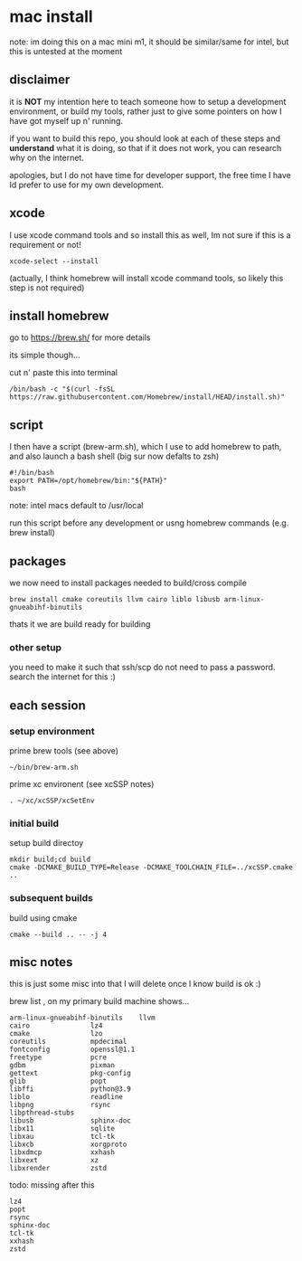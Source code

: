 # mac install


note: im doing this on a mac mini m1, it should be similar/same for intel, but this is untested at the moment

## disclaimer

it is **NOT** my intention here to teach someone how to setup a development environment, 
or build my tools, rather just to give some pointers on how I have got myself up n' running.

if you want to build this repo, you should look at each of these steps and **understand** what it is doing, 
so that if it does not work, you can research why on the internet.

apologies, but I do not have time for developer support, the free time I have Id prefer to use for my own development.


## xcode
I use xcode command tools and so install this as well, Im not sure if this is a requirement or not! 

```
xcode-select --install
```

(actually, I think homebrew will install xcode command tools, so likely this step is not required)


## install homebrew 
go to https://brew.sh/ for more details

its simple though...

cut n' paste this into terminal

```
/bin/bash -c "$(curl -fsSL https://raw.githubusercontent.com/Homebrew/install/HEAD/install.sh)"
```

## script
I then have a script (brew-arm.sh), which I use to add homebrew to path, and also launch a bash shell (big sur now defalts to zsh)

```
#!/bin/bash
export PATH=/opt/homebrew/bin:"${PATH}"
bash
```


note: intel macs default to  /usr/local


run this script before any development or usng homebrew commands (e.g. brew install)

## packages 

we now need to install packages needed to build/cross compile

```
brew install cmake coreutils llvm cairo liblo libusb arm-linux-gnueabihf-binutils
```

thats it we are build ready for building

### other setup
you need to make it such that ssh/scp do not need to pass a password.
search the internet for this :)


## each session


### setup environment

prime brew tools (see above)
```
~/bin/brew-arm.sh
```

prime xc environent (see xcSSP notes)

```
. ~/xc/xcSSP/xcSetEnv
```


### initial build

setup build directoy
```
mkdir build;cd build
cmake -DCMAKE_BUILD_TYPE=Release -DCMAKE_TOOLCHAIN_FILE=../xcSSP.cmake ..
```


### subsequent builds
build using cmake
```
cmake --build .. -- -j 4
```


## misc notes

this is just some misc into that I will delete once I know build is ok :) 


brew list , on my primary build machine shows...

```
arm-linux-gnueabihf-binutils	llvm
cairo				lz4
cmake				lzo
coreutils			mpdecimal
fontconfig			openssl@1.1
freetype			pcre
gdbm				pixman
gettext				pkg-config
glib				popt
libffi				python@3.9
liblo				readline
libpng				rsync
libpthread-stubs	
libusb				sphinx-doc
libx11				sqlite
libxau				tcl-tk
libxcb				xorgproto
libxdmcp			xxhash
libxext				xz
libxrender			zstd
```



 

todo: missing after this
```
lz4
popt
rsync
sphinx-doc
tcl-tk
xxhash
zstd
```






